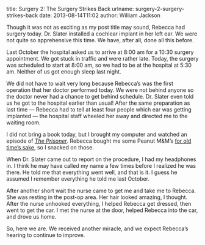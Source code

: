 title: Surgery 2: The Surgery Strikes Back
urlname: surgery-2-surgery-strikes-back
date: 2013-08-14T11:02
author: William Jackson

Though it was not as exciting as my post title may sound, Rebecca had surgery today. Dr. Slater installed a cochlear
implant in her left ear. We were not quite so apprehensive this time. We have, after all, done all this before.

Last October the hospital asked us to arrive at 8:00 am for a 10:30 surgery appointment. We got stuck in traffic and
were rather late. Today, the surgery was scheduled to start at 8:00 am, so we had to be at the hospital at 5:30 am.
Neither of us got enough sleep last night.

We did not have to wait very long because Rebecca&#x02bc;s was the first operation that her doctor performed today. We
were not behind anyone so the doctor never had a chance to get behind schedule. Dr. Slater even told us he got to the
hospital earlier than usual! After the same preparation as last time &mdash; Rebecca had to tell at least four people
which ear was getting implanted &mdash; the hospital staff wheeled her away and directed me to the waiting room.

I did not bring a book today, but I brought my computer and watched an episode of [_The Prisoner_][a]. Rebecca bought me
some Peanut M&amp;M&#x02bc;s [for old time&#x02bc;s sake][b], so I snacked on those.

[a]: https://en.wikipedia.org/wiki/The_Prisoner
[b]: {filename}/2012-10-18-day-0-williams-perspective.md

When Dr. Slater came out to report on the procedure, I had my headphones in. I think he may have called my name a few
times before I realized he was there. He told me that everything went well, and that is it. I guess he assumed I
remember everything he told me last October.

After another short wait the nurse came to get me and take me to Rebecca. She was resting in the post-op area. Her hair
looked amazing, I thought. After the nurse unhooked everything, I helped Rebecca get dressed, then went to get the car.
I met the nurse at the door, helped Rebecca into the car, and drove us home.

So, here we are. We received another miracle, and we expect Rebecca&#x02bc;s hearing to continue to improve.
